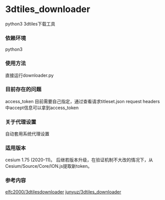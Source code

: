 # 3dtiles_downloader
python3 3dtiles下载工具

### 依赖环境
python3

### 使用方法
直接运行downloader.py

### 目前存在的问题
access_token 目前需要自己指定，通过查看请求titleset.json request headers 中accept信息可以拿到access_token

### 关于代理设置
自动套用系统代理设置

### 适用版本
cesium 1.75 (2020-11)。
后继若版本升级，在验证机制不大改的情况下，从Cesium/Source/Core/ION.js提取新token。

### 参考内容
[elfc2000/3dtilesdownloader](https://github.com/elfc2000/3dtilesdownloader)
[junyuz/3dtiles_downloader](https://github.com/junyuz/3dtiles_downloader)
